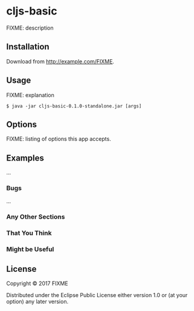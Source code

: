 # cljs-basic

FIXME: description

## Installation

Download from http://example.com/FIXME.

## Usage

FIXME: explanation

    $ java -jar cljs-basic-0.1.0-standalone.jar [args]

## Options

FIXME: listing of options this app accepts.

## Examples

...

### Bugs

...

### Any Other Sections
### That You Think
### Might be Useful

## License

Copyright © 2017 FIXME

Distributed under the Eclipse Public License either version 1.0 or (at
your option) any later version.
